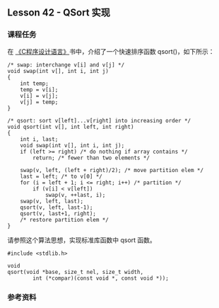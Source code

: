 
## Lesson 42 - QSort 实现

### 课程任务
在 [《C程序设计语言》](https://www.dropbox.com/s/qer3va6rtq8o1dj/C%E7%A8%8B%E5%BA%8F%E8%AE%BE%E8%AE%A1%E8%AF%AD%E8%A8%80%EF%BC%88%E7%AC%AC2%E7%89%88%C2%B7%E6%96%B0%E7%89%88%EF%BC%89.pdf)书中，介绍了一个快速排序函数 qsort()，如下所示：

	/* swap: interchange v[i] and v[j] */ 
	void swap(int v[], int i, int j)
	{
		int temp;
		temp = v[i]; 
		v[i] = v[j]; 
		v[j] = temp;
	}

	/* qsort: sort v[left]...v[right] into increasing order */ 
	void qsort(int v[], int left, int right)
	{
		int i, last;
		void swap(int v[], int i, int j);
		if (left >= right) /* do nothing if array contains */ 
			return; /* fewer than two elements */

		swap(v, left, (left + right)/2); /* move partition elem */ 
		last = left; /* to v[0] */
		for (i = left + 1; i <= right; i++) /* partition */
			if (v[i] < v[left]) 
				swap(v, ++last, i);
		swap(v, left, last); 
		qsort(v, left, last-1); 
		qsort(v, last+1, right);
		/* restore partition elem */
	}

请参照这个算法思想，实现标准库函数中 qsort 函数。

	#include <stdlib.h>

	void
	qsort(void *base, size_t nel, size_t width,
			int (*compar)(const void *, const void *));

### 参考资料
